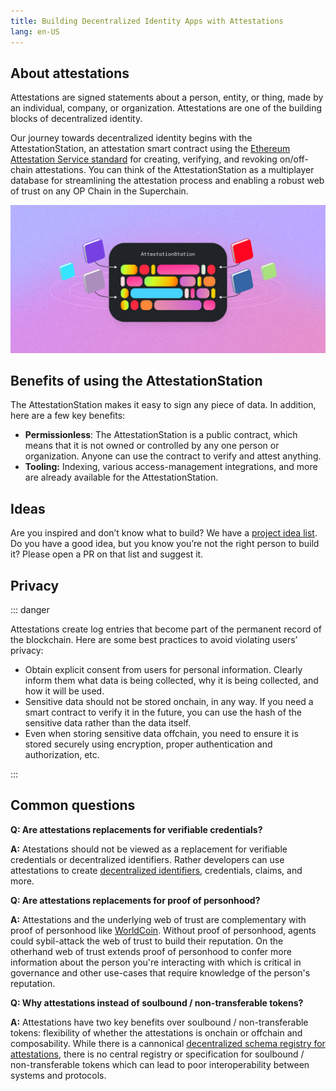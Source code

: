 ```yaml
---
title: Building Decentralized Identity Apps with Attestations 
lang: en-US
---
```


## About attestations

Attestations are signed statements about a person, entity, or thing, made by an individual, company, or organization. Attestations are  one of the building blocks of decentralized identity.

Our journey towards decentralized identity begins with the AttestationStation, an attestation smart contract using the [Ethereum Attestation Service standard](https://optimism-goerli.easscan.org/) for creating, verifying, and revoking on/off-chain attestations. You can think of the AttestationStation as a multiplayer database for streamlining the attestation process and enabling a robust web of trust on any OP Chain in the Superchain.

![Logo](../../assets/docs/identity/atst-logo.png)


## Benefits of using the AttestationStation

The AttestationStation makes it easy to sign any piece of data. In addition, here are a few key benefits:

- **Permissionless**: The AttestationStation is a public contract, which means that it is not owned or controlled by any one person or organization. 
  Anyone can use the contract to verify and attest anything.
- **Tooling:** Indexing, various access-management integrations, and more are already available for the AttestationStation.


## Ideas

Are you inspired and don’t know what to build? 
We have a [project idea list](https://optimism.io/ideas). 
Do you have a good idea, but you know you’re not the right person to build it? Please open a PR on that list and suggest it.



## Privacy


::: danger <nbsp />


Attestations create log entries that become part of the permanent record of the blockchain. 
Here are some best practices to avoid violating users’ privacy:

- Obtain explicit consent from users for personal information. 
  Clearly inform them what data is being collected, why it is being collected, and how it will be used.
- Sensitive data should not be stored onchain, in any way. 
  If you need a smart contract to verify it in the future, you can use the hash of the sensitive data rather than the data itself.
- Even when storing sensitive data offchain, you need to ensure it is stored securely using encryption, proper authentication and authorization, etc.

:::

## Common questions

**Q: Are attestations replacements for verifiable credentials?**

**A:** Atestations should not be viewed as a replacement for verifiable credentials or decentralized identifiers. Rather developers can use attestations to create [decentralized identifiers](https://www.w3.org/TR/did-core/), credentials, claims, and more.

**Q: Are attestations replacements for proof of personhood?**

**A:** Attestations and the underlying web of trust are complementary with proof of personhood like [WorldCoin](https://worldcoin.org/blog/announcements/worldcoin-commits-optimism-superchain-vision-ahead-mainnet-launch). Without proof of personhood, agents could sybil-attack the web of trust to build their reputation. On the otherhand web of trust extends proof of personhood to confer more information about the person you're interacting with which is critical in governance and other use-cases that require knowledge of the person's reputation.   

**Q: Why attestations instead of soulbound / non-transferable tokens?**

**A:** Attestations have two key benefits over soulbound / non-transferable tokens: flexibility of whether the attestations is onchain or offchain and composability. While there is a cannonical [decentralized schema registry for attestations](https://optimism-goerli.easscan.org/schemas), there is no central registry or specification for soulbound / non-transferable tokens which can lead to poor interoperability between systems and protocols.
